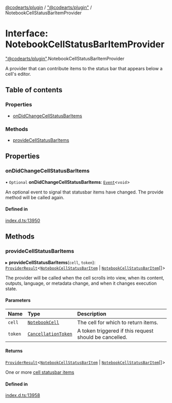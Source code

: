 [@codearts/plugin](../README.md) / ["@codearts/plugin"](../modules/_codearts_plugin_.md) / NotebookCellStatusBarItemProvider

# Interface: NotebookCellStatusBarItemProvider

["@codearts/plugin"](../modules/_codearts_plugin_.md).NotebookCellStatusBarItemProvider

A provider that can contribute items to the status bar that appears below a cell's editor.

## Table of contents

### Properties

- [onDidChangeCellStatusBarItems](codearts_plugin_.NotebookCellStatusBarItemProvider.md#ondidchangecellstatusbaritems)

### Methods

- [provideCellStatusBarItems](codearts_plugin_.NotebookCellStatusBarItemProvider.md#providecellstatusbaritems)

## Properties

### onDidChangeCellStatusBarItems

• `Optional` **onDidChangeCellStatusBarItems**: [`Event`](codearts_plugin_.Event.md)<`void`\>

An optional event to signal that statusbar items have changed. The provide method will be called again.

#### Defined in

[index.d.ts:13950](https://github.com/huaweicloud/cloudide-plugin-api/blob/5055bbd/index.d.ts#L13950)

## Methods

### provideCellStatusBarItems

▸ **provideCellStatusBarItems**(`cell`, `token`): [`ProviderResult`](../modules/_codearts_plugin_.md#providerresult)<[`NotebookCellStatusBarItem`](../classes/codearts_plugin_.NotebookCellStatusBarItem.md) \| [`NotebookCellStatusBarItem`](../classes/codearts_plugin_.NotebookCellStatusBarItem.md)[]\>

The provider will be called when the cell scrolls into view, when its content, outputs, language, or metadata change, and when it changes execution state.

#### Parameters

| Name | Type | Description |
| :------ | :------ | :------ |
| `cell` | [`NotebookCell`](codearts_plugin_.NotebookCell.md) | The cell for which to return items. |
| `token` | [`CancellationToken`](codearts_plugin_.CancellationToken.md) | A token triggered if this request should be cancelled. |

#### Returns

[`ProviderResult`](../modules/_codearts_plugin_.md#providerresult)<[`NotebookCellStatusBarItem`](../classes/codearts_plugin_.NotebookCellStatusBarItem.md) \| [`NotebookCellStatusBarItem`](../classes/codearts_plugin_.NotebookCellStatusBarItem.md)[]\>

One or more [cell statusbar items](../classes/codearts_plugin_.NotebookCellStatusBarItem.md)

#### Defined in

[index.d.ts:13958](https://github.com/huaweicloud/cloudide-plugin-api/blob/5055bbd/index.d.ts#L13958)
